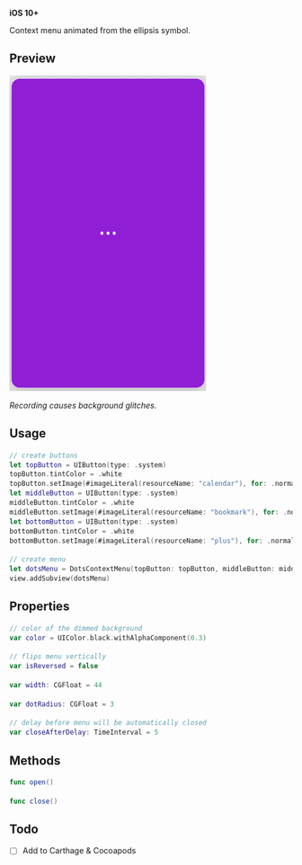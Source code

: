 **iOS 10+**

Context menu animated from the ellipsis symbol.

## Preview

![Preview](preview.gif)

*Recording causes background glitches.*

## Usage

```swift
// create buttons
let topButton = UIButton(type: .system)
topButton.tintColor = .white
topButton.setImage(#imageLiteral(resourceName: "calendar"), for: .normal)
let middleButton = UIButton(type: .system)
middleButton.tintColor = .white
middleButton.setImage(#imageLiteral(resourceName: "bookmark"), for: .normal)
let bottomButton = UIButton(type: .system)
bottomButton.tintColor = .white
bottomButton.setImage(#imageLiteral(resourceName: "plus"), for: .normal)

// create menu
let dotsMenu = DotsContextMenu(topButton: topButton, middleButton: middleButton, bottomButton: bottomButton)
view.addSubview(dotsMenu)
```

## Properties

```swift
// color of the dimmed background
var color = UIColor.black.withAlphaComponent(0.3)

// flips menu vertically
var isReversed = false

var width: CGFloat = 44

var dotRadius: CGFloat = 3

// delay before menu will be automatically closed
var closeAfterDelay: TimeInterval = 5
```

## Methods

```swift
func open()

func close()
```

## Todo

- [ ] Add to Carthage & Cocoapods
